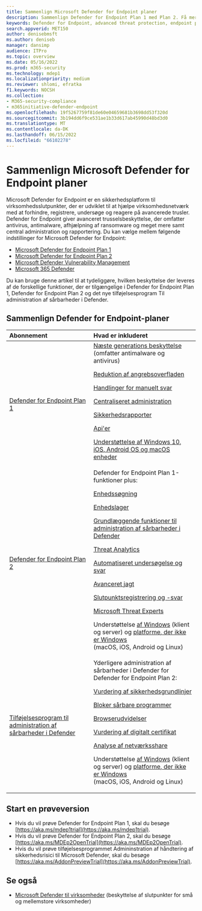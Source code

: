```yaml
---
title: Sammenlign Microsoft Defender for Endpoint planer
description: Sammenlign Defender for Endpoint Plan 1 med Plan 2. Få mere at vide om forskellene mellem planerne, og vælg den plan, der passer til din organisations behov.
keywords: Defender for Endpoint, advanced threat protection, endpoint protection
search.appverid: MET150
author: denisebmsft
ms.author: deniseb
manager: dansimp
audience: ITPro
ms.topic: overview
ms.date: 05/16/2022
ms.prod: m365-security
ms.technology: mdep1
ms.localizationpriority: medium
ms.reviewer: shlomi, efratka
f1.keywords: NOCSH
ms.collection:
- M365-security-compliance
- m365initiative-defender-endpoint
ms.openlocfilehash: 19f5267759f81de60e04659681b3698dd53f320d
ms.sourcegitcommit: 3b194dd6f9ce531ae1b33d617ab45990d48bd3d0
ms.translationtype: MT
ms.contentlocale: da-DK
ms.lasthandoff: 06/15/2022
ms.locfileid: "66102278"
---
```

# <a name="compare-microsoft-defender-for-endpoint-plans"></a>Sammenlign Microsoft Defender for Endpoint planer

Microsoft Defender for Endpoint er en sikkerhedsplatform til virksomhedsslutpunkter, der er udviklet til at hjælpe virksomhedsnetværk med at forhindre, registrere, undersøge og reagere på avancerede trusler. Defender for Endpoint giver avanceret trusselsbeskyttelse, der omfatter antivirus, antimalware, afhjælpning af ransomware og meget mere samt central administration og rapportering. Du kan vælge mellem følgende indstillinger for Microsoft Defender for Endpoint:

- [Microsoft Defender for Endpoint Plan 1](https://go.microsoft.com/fwlink/p/?linkid=2154037)
- [Microsoft Defender for Endpoint Plan 2](https://go.microsoft.com/fwlink/p/?linkid=2154037)
- [Microsoft Defender Vulnerability Management](../defender-vulnerability-management/index.yml)
- [Microsoft 365 Defender](https://go.microsoft.com/fwlink/?linkid=2118804)

Du kan bruge denne artikel til at tydeliggøre, hvilken beskyttelse der leveres af de forskellige funktioner, der er tilgængelige i Defender for Endpoint Plan 1, Defender for Endpoint Plan 2 og det nye tilføjelsesprogram Til administration af sårbarheder i Defender.

## <a name="compare-defender-for-endpoint-plans"></a>Sammenlign Defender for Endpoint-planer

| Abonnement | Hvad er inkluderet |
|:---|:---|
| [Defender for Endpoint Plan 1](defender-endpoint-plan-1.md) | [Næste generations beskyttelse](defender-endpoint-plan-1.md#next-generation-protection) <br/>(omfatter antimalware og antivirus) <p> [Reduktion af angrebsoverfladen](defender-endpoint-plan-1.md#attack-surface-reduction) <p> [Handlinger for manuelt svar](defender-endpoint-plan-1.md#manual-response-actions) <p> [Centraliseret administration](defender-endpoint-plan-1.md#centralized-management) <p>[Sikkerhedsrapporter](defender-endpoint-plan-1.md#reporting) <p>[Api'er](defender-endpoint-plan-1.md#apis) <p> [Understøttelse af Windows 10, iOS, Android OS og macOS enheder](defender-endpoint-plan-1.md#cross-platform-support)|
| [Defender for Endpoint Plan 2](microsoft-defender-endpoint.md) | Defender for Endpoint Plan 1-funktioner plus: <p> <p> [Enhedssøgning](device-discovery.md) <p> [Enhedslager](machines-view-overview.md) <p> [Grundlæggende funktioner til administration af sårbarheder i Defender](../defender-vulnerability-management/defender-vulnerability-management-capabilities.md) <p> [Threat Analytics](threat-analytics.md) <p> [Automatiseret undersøgelse og svar](automated-investigations.md) <p> [Avanceret jagt](advanced-hunting-overview.md) <p> [Slutpunktsregistrering og -svar](overview-endpoint-detection-response.md) <p> [Microsoft Threat Experts](microsoft-threat-experts.md) <p>Understøttelse [af Windows](configure-endpoints.md) (klient og server) og [platforme, der ikke er Windows](configure-endpoints-non-windows.md)<br/> (macOS, iOS, Android og Linux) |
| [Tilføjelsesprogram til administration af sårbarheder i Defender](../defender-vulnerability-management/defender-vulnerability-management-capabilities.md) |  Yderligere administration af sårbarheder i Defender for Defender for Endpoint Plan 2: <p><p> [Vurdering af sikkerhedsgrundlinjer](../defender-vulnerability-management/tvm-security-baselines.md) <p> [Bloker sårbare programmer](../defender-vulnerability-management/tvm-block-vuln-apps.md) <p> [Browserudvidelser](../defender-vulnerability-management/tvm-browser-extensions.md) <p> [Vurdering af digitalt certifikat](../defender-vulnerability-management/tvm-certificate-inventory.md) <p> [Analyse af netværksshare](../defender-vulnerability-management/tvm-network-share-assessment.md) <p> Understøttelse [af Windows](configure-endpoints.md) (klient og server) og [platforme, der ikke er Windows](configure-endpoints-non-windows.md)<br/> (macOS, iOS, Android og Linux) |

## <a name="start-a-trial"></a>Start en prøveversion

- Hvis du vil prøve Defender for Endpoint Plan 1, skal du besøge [https://aka.ms/mdep1trial](https://aka.ms/mdep1trial).
- Hvis du vil prøve Defender for Endpoint Plan 2, skal du besøge [https://aka.ms/MDEp2OpenTrial](https://aka.ms/MDEp2OpenTrial).
- Hvis du vil prøve tilføjelsesprogrammet Admininstration af håndtering af sikkerhedsrisici til Microsoft Defender, skal du besøge [https://aka.ms/AddonPreviewTrial](https://aka.ms/AddonPreviewTrial). 

## <a name="see-also"></a>Se også

- [Microsoft Defender til virksomheder](../defender-business/mdb-overview.md) (beskyttelse af slutpunkter for små og mellemstore virksomheder)